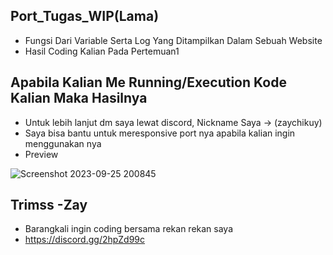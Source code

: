 ## Port_Tugas_WIP(Lama)
- Fungsi Dari Variable Serta Log Yang Ditampilkan Dalam Sebuah Website
- Hasil Coding Kalian Pada Pertemuan1



## Apabila Kalian Me Running/Execution Kode Kalian Maka Hasilnya
- Untuk lebih lanjut dm saya lewat discord, Nickname Saya -> (zaychikuy)
- Saya bisa bantu untuk meresponsive port nya apabila kalian ingin menggunakan nya
- Preview

![Screenshot 2023-09-25 200845](https://github.com/Ririena/port_tugas_wip_zay/assets/142820574/caad3969-880c-43d1-bc33-b9ab798aa13f)




## Trimss -Zay
- Barangkali ingin coding bersama rekan rekan saya
- https://discord.gg/2hpZd99c

